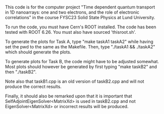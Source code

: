 This code is for the computer project "Time dependent quantum transport in 1D nanoarrays:
one and two electrons, and the role of electronic correlations" in the course FYSC23 Solid State Physics at Lund University.

To run the code, you must have Cern's ROOT installed. The code has been tested with ROOT 6.26. You must also have sourced 'thisroot.sh'.

To generate the plots for Task A, type "make taskA1 taskA2" while having set the pwd to the same as the Makefile. Then, type "./taskA1 && ./taskA2" which should generate the plots. 

To generate plots for Task B, the code might have to be adjusted somewhat. Most plots should however be generated by first typing "make taskB2" and then "./taskB2". 


Note also that taskB1.cpp is an old version of taskB2.cpp and will not produce the correct results.


Finally, it should also be remarked upon that it is important that SelfAdjointEigenSolver\<MatrixXd\> is used in taskB2.cpp and not EigenSolver\<MatrixXd\> or incorrect results will be produced.

